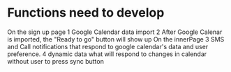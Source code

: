 # Functions need to develop
On the sign up page
        1 Google Calendar data import
        2 After Google Calenar is imported, the "Ready to go" button will show up
On the innerPage
        3 SMS and Call notifications that respond to google calendar's data and user preference.
        4 dynamic data what will respond to changes in calendar without user to press sync button
